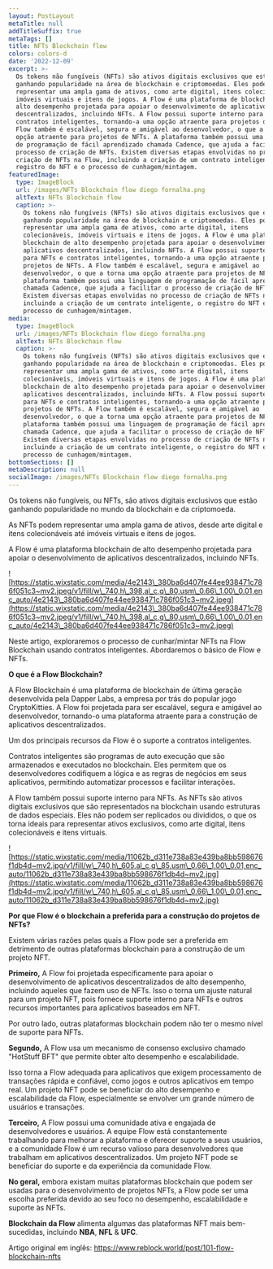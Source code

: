 ```yaml
---
layout: PostLayout
metaTitle: null
addTitleSuffix: true
metaTags: []
title: NFTs Blockchain flow
colors: colors-d
date: '2022-12-09'
excerpt: >-
  Os tokens não fungíveis (NFTs) são ativos digitais exclusivos que estão
  ganhando popularidade na área de blockchain e criptomoedas. Eles podem
  representar uma ampla gama de ativos, como arte digital, itens colecionáveis,
  imóveis virtuais e itens de jogos. A Flow é uma plataforma de blockchain de
  alto desempenho projetada para apoiar o desenvolvimento de aplicativos
  descentralizados, incluindo NFTs. A Flow possui suporte interno para NFTs e
  contratos inteligentes, tornando-a uma opção atraente para projetos de NFTs. A
  Flow também é escalável, segura e amigável ao desenvolvedor, o que a torna uma
  opção atraente para projetos de NFTs. A plataforma também possui uma linguagem
  de programação de fácil aprendizado chamada Cadence, que ajuda a facilitar o
  processo de criação de NFTs. Existem diversas etapas envolvidas no processo de
  criação de NFTs na Flow, incluindo a criação de um contrato inteligente, o
  registro do NFT e o processo de cunhagem/mintagem.
featuredImage:
  type: ImageBlock
  url: /images/NFTs Blockchain flow diego fornalha.png
  altText: NFTs Blockchain flow
  caption: >-
    Os tokens não fungíveis (NFTs) são ativos digitais exclusivos que estão
    ganhando popularidade na área de blockchain e criptomoedas. Eles podem
    representar uma ampla gama de ativos, como arte digital, itens
    colecionáveis, imóveis virtuais e itens de jogos. A Flow é uma plataforma de
    blockchain de alto desempenho projetada para apoiar o desenvolvimento de
    aplicativos descentralizados, incluindo NFTs. A Flow possui suporte interno
    para NFTs e contratos inteligentes, tornando-a uma opção atraente para
    projetos de NFTs. A Flow também é escalável, segura e amigável ao
    desenvolvedor, o que a torna uma opção atraente para projetos de NFTs. A
    plataforma também possui uma linguagem de programação de fácil aprendizado
    chamada Cadence, que ajuda a facilitar o processo de criação de NFTs.
    Existem diversas etapas envolvidas no processo de criação de NFTs na Flow,
    incluindo a criação de um contrato inteligente, o registro do NFT e o
    processo de cunhagem/mintagem.
media:
  type: ImageBlock
  url: /images/NFTs Blockchain flow diego fornalha.png
  altText: NFTs Blockchain flow
  caption: >-
    Os tokens não fungíveis (NFTs) são ativos digitais exclusivos que estão
    ganhando popularidade na área de blockchain e criptomoedas. Eles podem
    representar uma ampla gama de ativos, como arte digital, itens
    colecionáveis, imóveis virtuais e itens de jogos. A Flow é uma plataforma de
    blockchain de alto desempenho projetada para apoiar o desenvolvimento de
    aplicativos descentralizados, incluindo NFTs. A Flow possui suporte interno
    para NFTs e contratos inteligentes, tornando-a uma opção atraente para
    projetos de NFTs. A Flow também é escalável, segura e amigável ao
    desenvolvedor, o que a torna uma opção atraente para projetos de NFTs. A
    plataforma também possui uma linguagem de programação de fácil aprendizado
    chamada Cadence, que ajuda a facilitar o processo de criação de NFTs.
    Existem diversas etapas envolvidas no processo de criação de NFTs na Flow,
    incluindo a criação de um contrato inteligente, o registro do NFT e o
    processo de cunhagem/mintagem.
bottomSections: []
metaDescription: null
socialImage: /images/NFTs Blockchain flow diego fornalha.png
---
```

Os tokens não fungíveis, ou NFTs, são ativos digitais exclusivos que estão ganhando popularidade no mundo da blockchain e da criptomoeda.

As NFTs podem representar uma ampla gama de ativos, desde arte digital e itens colecionáveis até imóveis virtuais e itens de jogos.

A Flow é uma plataforma blockchain de alto desempenho projetada para apoiar o desenvolvimento de aplicativos descentralizados, incluindo NFTs.

![https://static.wixstatic.com/media/4e2143\_380ba6d407fe44ee938471c786f051c3~mv2.jpeg/v1/fill/w\_740,h\_398,al_c,q\_80,usm\_0.66\_1.00\_0.01,enc_auto/4e2143\_380ba6d407fe44ee938471c786f051c3~mv2.jpeg](https://static.wixstatic.com/media/4e2143\_380ba6d407fe44ee938471c786f051c3~mv2.jpeg/v1/fill/w\_740,h\_398,al_c,q\_80,usm\_0.66\_1.00\_0.01,enc_auto/4e2143\_380ba6d407fe44ee938471c786f051c3~mv2.jpeg)

Neste artigo, exploraremos o processo de cunhar/mintar NFTs na Flow Blockchain usando contratos inteligentes. Abordaremos o básico de Flow e NFTs.

**O que é a Flow Blockchain?**

A Flow Blockchain é uma plataforma de blockchain de última geração desenvolvida pela Dapper Labs, a empresa por trás do popular jogo CryptoKitties. A Flow foi projetada para ser escalável, segura e amigável ao desenvolvedor, tornando-o uma plataforma atraente para a construção de aplicativos descentralizados.

Um dos principais recursos da Flow é o suporte a contratos inteligentes.

Contratos inteligentes são programas de auto execução que são armazenados e executados no blockchain. Eles permitem que os desenvolvedores codifiquem a lógica e as regras de negócios em seus aplicativos, permitindo automatizar processos e facilitar interações.

A Flow também possui suporte interno para NFTs. As NFTs são ativos digitais exclusivos que são representados na blockchain usando estruturas de dados especiais. Eles não podem ser replicados ou divididos, o que os torna ideais para representar ativos exclusivos, como arte digital, itens colecionáveis e itens virtuais.

![https://static.wixstatic.com/media/11062b_d311e738a83e439ba8bb598676f1db4d~mv2.jpg/v1/fill/w\_740,h\_605,al_c,q\_85,usm\_0.66\_1.00\_0.01,enc_auto/11062b_d311e738a83e439ba8bb598676f1db4d~mv2.jpg](https://static.wixstatic.com/media/11062b_d311e738a83e439ba8bb598676f1db4d~mv2.jpg/v1/fill/w\_740,h\_605,al_c,q\_85,usm\_0.66\_1.00\_0.01,enc_auto/11062b_d311e738a83e439ba8bb598676f1db4d~mv2.jpg)

**Por que Flow é o blockchain a preferida para a construção do projetos de NFTs?**

Existem várias razões pelas quais a Flow pode ser a preferida em detrimento de outras plataformas blockchain para a construção de um projeto NFT.

**Primeiro,** A Flow foi projetada especificamente para apoiar o desenvolvimento de aplicativos descentralizados de alto desempenho, incluindo aqueles que fazem uso de NFTs. Isso o torna um ajuste natural para um projeto NFT, pois fornece suporte interno para NFTs e outros recursos importantes para aplicativos baseados em NFT.

Por outro lado, outras plataformas blockchain podem não ter o mesmo nível de suporte para NFTs.

**Segundo,** A Flow usa um mecanismo de consenso exclusivo chamado "HotStuff BFT" que permite obter alto desempenho e escalabilidade.

Isso torna a Flow adequada para aplicativos que exigem processamento de transações rápida e confiável, como jogos e outros aplicativos em tempo real. Um projeto NFT pode se beneficiar do alto desempenho e escalabilidade da Flow, especialmente se envolver um grande número de usuários e transações.

**Terceiro,** A Flow possui uma comunidade ativa e engajada de desenvolvedores e usuários. A equipe Flow está constantemente trabalhando para melhorar a plataforma e oferecer suporte a seus usuários, e a comunidade Flow é um recurso valioso para desenvolvedores que trabalham em aplicativos descentralizados. Um projeto NFT pode se beneficiar do suporte e da experiência da comunidade Flow.

**No geral,** embora existam muitas plataformas blockchain que podem ser usadas para o desenvolvimento de projetos NFTs, a Flow pode ser uma escolha preferida devido ao seu foco no desempenho, escalabilidade e suporte às NFTs.

**Blockchain da Flow** alimenta algumas das plataformas NFT mais bem-sucedidas, incluindo **NBA**, **NFL** & **UFC**.



Artigo original em inglês:
https://www.reblock.world/post/101-flow-blockchain-nfts
